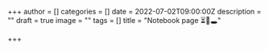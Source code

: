 +++
author = []
categories = []
date = 2022-07-02T09:00:00Z
description = ""
draft = true
image = ""
tags = []
title = "Notebook page ⏳🤲🕳"

+++
